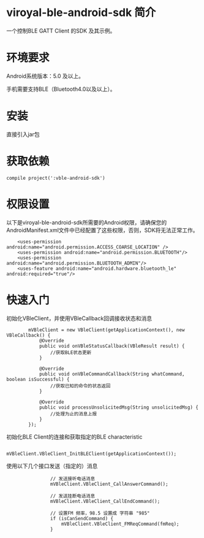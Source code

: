 # viroyal-ble-android-sdk 简介
一个控制BLE GATT Client 的SDK 及其示例。

# 环境要求
Android系统版本：5.0 及以上。

手机需要支持BLE（Bluetooth4.0以及以上）。

# 安装
直接引入jar包

# 获取依赖
```
compile project(':vble-android-sdk')
```

# 权限设置
以下是viroyal-ble-android-sdk所需要的Android权限，请确保您的AndroidManifest.xml文件中已经配置了这些权限，否则，SDK将无法正常工作。
```
    <uses-permission android:name="android.permission.ACCESS_COARSE_LOCATION" />
    <uses-permission android:name="android.permission.BLUETOOTH"/>
    <uses-permission android:name="android.permission.BLUETOOTH_ADMIN"/>
    <uses-feature android:name="android.hardware.bluetooth_le" android:required="true"/>
```
    
# 快速入门

初始化VBleClient，并使用VBleCallback回调接收状态和消息
```
        mVBleClient = new VBleClient(getApplicationContext(), new VBleCallback() {
            @Override
            public void onVBleStatusCallback(VBleResult result) {
                //获取BLE状态更新
            }

            @Override
            public void onVBleCommandCallback(String whatCommand, boolean isSuccessful) {
                //获取已知的命令的状态返回
            }
            
            @Override
            public void processUnsolicitedMsg(String unsolicitedMsg) {
                //处理为止的消息上报
            }
        });
```

初始化BLE Client的连接和获取指定的BLE characteristic
```
                mVBleClient.VBleClient_InitBLEClient(getApplicationContext());
```

使用以下几个接口发送（指定的）消息
```
                // 发送接听电话消息
                mVBleClient.VBleClient_CallAnswerCommand();
                
                // 发送挂断电话消息
                mVBleClient.VBleClient_CallEndCommand();
                
                // 设置FM 频率，98.5 设置成 字符串 "985"
                if (isCanSendCommand) {
                    mVBleClient.VBleClient_FMReqCommand(fmReq);
                } 
                
```
